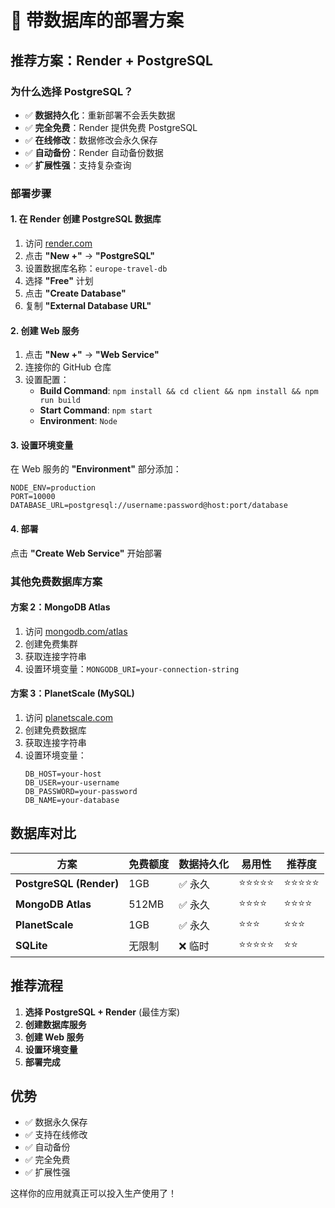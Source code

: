 # 🚀 带数据库的部署方案

## 推荐方案：Render + PostgreSQL

### 为什么选择 PostgreSQL？

- ✅ **数据持久化**：重新部署不会丢失数据
- ✅ **完全免费**：Render 提供免费 PostgreSQL
- ✅ **在线修改**：数据修改会永久保存
- ✅ **自动备份**：Render 自动备份数据
- ✅ **扩展性强**：支持复杂查询

### 部署步骤

#### 1. 在 Render 创建 PostgreSQL 数据库

1. 访问 [render.com](https://render.com)
2. 点击 **"New +"** → **"PostgreSQL"**
3. 设置数据库名称：`europe-travel-db`
4. 选择 **"Free"** 计划
5. 点击 **"Create Database"**
6. 复制 **"External Database URL"**

#### 2. 创建 Web 服务

1. 点击 **"New +"** → **"Web Service"**
2. 连接你的 GitHub 仓库
3. 设置配置：
   - **Build Command**: `npm install && cd client && npm install && npm run build`
   - **Start Command**: `npm start`
   - **Environment**: `Node`

#### 3. 设置环境变量

在 Web 服务的 **"Environment"** 部分添加：

```
NODE_ENV=production
PORT=10000
DATABASE_URL=postgresql://username:password@host:port/database
```

#### 4. 部署

点击 **"Create Web Service"** 开始部署

### 其他免费数据库方案

#### 方案 2：MongoDB Atlas

1. 访问 [mongodb.com/atlas](https://www.mongodb.com/atlas)
2. 创建免费集群
3. 获取连接字符串
4. 设置环境变量：`MONGODB_URI=your-connection-string`

#### 方案 3：PlanetScale (MySQL)

1. 访问 [planetscale.com](https://planetscale.com)
2. 创建免费数据库
3. 获取连接字符串
4. 设置环境变量：
   ```
   DB_HOST=your-host
   DB_USER=your-username
   DB_PASSWORD=your-password
   DB_NAME=your-database
   ```

## 数据库对比

| 方案                    | 免费额度 | 数据持久化 | 易用性     | 推荐度     |
| ----------------------- | -------- | ---------- | ---------- | ---------- |
| **PostgreSQL (Render)** | 1GB      | ✅ 永久    | ⭐⭐⭐⭐⭐ | ⭐⭐⭐⭐⭐ |
| **MongoDB Atlas**       | 512MB    | ✅ 永久    | ⭐⭐⭐⭐   | ⭐⭐⭐⭐   |
| **PlanetScale**         | 1GB      | ✅ 永久    | ⭐⭐⭐     | ⭐⭐⭐     |
| **SQLite**              | 无限制   | ❌ 临时    | ⭐⭐⭐⭐⭐ | ⭐⭐       |

## 推荐流程

1. **选择 PostgreSQL + Render** (最佳方案)
2. **创建数据库服务**
3. **创建 Web 服务**
4. **设置环境变量**
5. **部署完成**

## 优势

- ✅ 数据永久保存
- ✅ 支持在线修改
- ✅ 自动备份
- ✅ 完全免费
- ✅ 扩展性强

这样你的应用就真正可以投入生产使用了！

